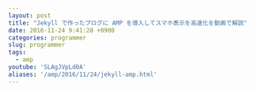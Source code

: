 ```yaml
---
layout: post
title: "Jekyll で作ったブログに AMP を導入してスマホ表示を高速化を動画で解説"
date: 2016-11-24 9:41:28 +0900
categories: programmer
slug: programmer
tags:
  - amp
youtube: 'SLAgJVpLd0A'
aliases: '/amp/2016/11/24/jekyll-amp.html'
---
```

